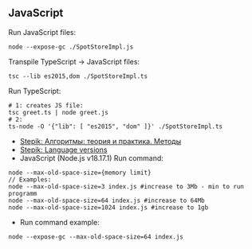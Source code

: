 JavaScript
---

Run JavaScript files:
```shell
node --expose-gc ./SpotStoreImpl.js
```

Transpile TypeScript -> JavaScript files:
```shell
tsc --lib es2015,dom ./SpotStoreImpl.ts
```

Run TypeScript:
```shell
# 1: creates JS file:
tsc greet.ts | node greet.js
# 2:
ts-node -O '{"lib": [ "es2015", "dom" ]}' ./SpotStoreImpl.ts
```

- [Stepik: Алгоритмы: теория и практика. Методы](https://stepik.org/course/217/info)
- [Stepik: Language versions](https://stepik.org/lesson/9173/step/3)
- JavaScript (Node.js v18.17.1) Run command: 
```
node --max-old-space-size={memory limit}
// Examples:
node --max-old-space-size=3 index.js #increase to 3Mb - min to run programm
node --max-old-space-size=64 index.js #increase to 64Mb
node --max-old-space-size=1024 index.js #increase to 1gb
```
- Run command example:
```
node --expose-gc --max-old-space-size=64 index.js
```
